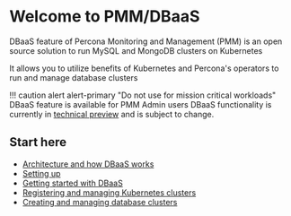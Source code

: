 # Welcome to PMM/DBaaS

DBaaS feature of Percona Monitoring and Management (PMM) is an open source solution to run MySQL and MongoDB clusters on Kubernetes

It allows you to utilize benefits of Kubernetes and Percona's operators to run and manage database clusters

!!! caution alert alert-primary "Do not use for mission critical workloads"
    DBaaS feature is available for PMM Admin users
    DBaaS functionality is currently in [technical preview](../details/glossary.md#technical-preview) and is subject to change.


## Start here

- [Architecture and how DBaaS works](architecture.html)
- [Setting up](get-started.html)
- [Getting started with DBaaS](get-started.html)
- [Registering and managing Kubernetes clusters](get-started.html)
- [Creating and managing database clusters](get-started.html)
